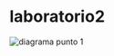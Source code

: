 # laboratorio2


![diagrama punto 1](https://user-images.githubusercontent.com/47759325/92838254-2b9b3700-f3a4-11ea-9b27-ab4e0a2a24be.png)
